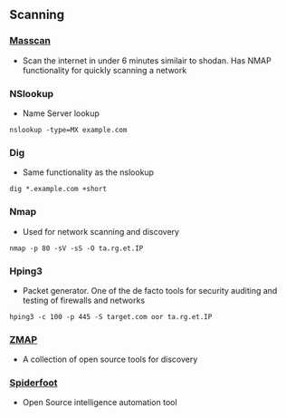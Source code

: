 ## Scanning 
### [Masscan](https://danielmiessler.com/study/masscan/)
- Scan the internet in under 6 minutes similair to shodan. Has NMAP functionality for quickly scanning a network

### NSlookup
- Name Server lookup
```
nslookup -type=MX example.com
```

### Dig
- Same functionality as the nslookup
```
dig *.example.com +short
```

### Nmap
- Used for network scanning and discovery
```
nmap -p 80 -sV -sS -O ta.rg.et.IP
```

### Hping3
- Packet generator. One of the de facto tools for security auditing and testing of firewalls and networks
```
hping3 -c 100 -p 445 -S target.com oor ta.rg.et.IP
```

### [ZMAP](https://zmap.io/)
- A collection of open source tools for discovery

### [Spiderfoot](http://www.spiderfoot.net/)
- Open Source intelligence automation tool 
